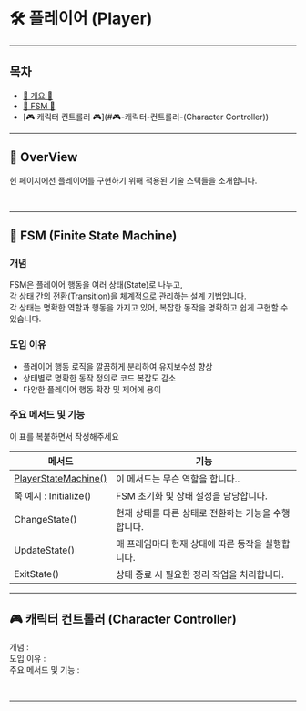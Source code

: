 # 🛠️ 플레이어 (Player)

---

## 목차

- [🌙 개요 🌙](#🌙-Overview)
- [🤖 FSM 🤖](#🤖-FSM-(Finite-State-Machine))
- [🎮 캐릭터 컨트롤러 🎮](#🎮-캐릭터-컨트롤러-(Character Controller))

---

## 🌙 OverView

현 페이지에선 플레이어를 구현하기 위해 적용된 기술 스택들을 소개합니다.

<br>

---

## 🤖 FSM (Finite State Machine)

### 개념

FSM은 플레이어 행동을 여러 상태(State)로 나누고,  
각 상태 간의 전환(Transition)을 체계적으로 관리하는 설계 기법입니다.  
각 상태는 명확한 역할과 행동을 가지고 있어, 복잡한 동작을 명확하고 쉽게 구현할 수 있습니다.

### 도입 이유

- 플레이어 행동 로직을 깔끔하게 분리하여 유지보수성 향상
- 상태별로 명확한 동작 정의로 코드 복잡도 감소
- 다양한 플레이어 행동 확장 및 제어에 용이

### 주요 메서드 및 기능

이 표를 복붙하면서 작성해주세요

| 메서드                                                                                                                                                        | 기능                  |
|------------------------------------------------------------------------------------------------------------------------------------------------------------|---------------------|
| [PlayerStateMachine()](https://github.com/Neronem/TheLastOne_Public/blob/main/Scripts/Entity/Scripts/Player/StateMachineScripts/PlayerStateMachine.cs#L30) | 이 메서드는 무슨 역할을 합니다.. |
| 쭉 예시 : Initialize()                                                                                                                                        | FSM 초기화 및 상태 설정을 담당합니다. |
| ChangeState()                                                                                                                                              | 현재 상태를 다른 상태로 전환하는 기능을 수행합니다. |
| UpdateState()                                                                                                                                              | 매 프레임마다 현재 상태에 따른 동작을 실행합니다. |
| ExitState()                                                                                                                                                | 상태 종료 시 필요한 정리 작업을 처리합니다. |

---



## 🎮 캐릭터 컨트롤러 (Character Controller)

개념 :
<br>
도입 이유 :
<br>
주요 메서드 및 기능 :

<br>

---